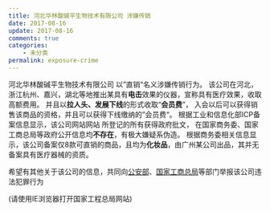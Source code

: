 ```yaml
---
title: 河北华林酸碱平生物技术有限公司 涉嫌传销
date: 2017-08-16
update: 2017-08-16
comments: true
categories: 
    - 未分类
permalink: exposure-crime
---
```


河北华林酸碱平生物技术有限公司 以”直销“名义涉嫌传销行为。
该公司在河北，浙江杭州、嘉兴，湖北等地推出某具有**电击**效果的仪器，宣称具有医疗效果，收取高额费用。
并且以**拉人头、发展下线**的形式收取“**会员费**”，
入会以后可以获得销售该商品的资格，并且可以获得下线缴纳的”会员费“。
根据工业和信息化部ICP备案信息显示，该公司网站网站 所登记的所有获得政府批文，
在国家商务委、国家工商总局等政府公开信息均**不存在**，有极大嫌疑系伪造。
根据商务委相关信息显示，该公司备案仅8款可直销的商品，且均为**化妆品**，由广州某公司出品，其并无备案具有医疗器械的资质。

希望有其他关于该公司的信息，共同向[公安部](http://app.mps.gov.cn:8088/accuse/accuse/index.jsp)、[国家工商总局](http://zxjg.saic.gov.cn/saicmrktout/accuseBiz.do?method=newOutAccuse)等部门举报该公司违法犯罪行为

(请使用IE浏览器打开国家工程总局网站)
